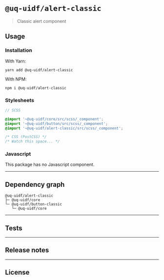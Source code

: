 # `@uq-uidf/alert-classic`

> Classic alert component

## Usage

### Installation

With Yarn:
```shell
yarn add @uq-uidf/alert-classic
```

With NPM:
```shell
npm i @uq-uidf/alert-classic
```

### Stylesheets

```scss
// SCSS

@import '~@uq-uidf/core/src/scss/_component';
@import '~@uq-uidf/button/src/scss/_component';
@import '~@uq-uidf/alert-classic/src/scss/_component';
```

```css
/* CSS (PostCSS) */
/* Watch this space... */
```

### Javascript

This package has no Javascript component.

---

## Dependency graph

```shell
@uq-uidf/alert-classic
├─ @uq-uidf/core
└─ @uq-uidf/button-classic
   └─ @uq-uidf/core
```

---

## Tests

---

## Release notes

---

## License
